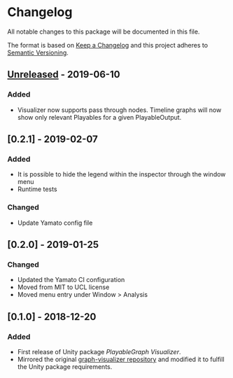 # Changelog

All notable changes to this package will be documented in this file.

The format is based on [Keep a Changelog](http://keepachangelog.com/en/1.0.0/)
and this project adheres to [Semantic Versioning](http://semver.org/spec/v2.0.0.html).

## [Unreleased] - 2019-06-10

### Added

- Visualizer now supports pass through nodes. Timeline graphs will now show only relevant Playables for a given PlayableOutput.



## [0.2.1] - 2019-02-07

### Added

- It is possible to hide the legend within the inspector through the window menu
- Runtime tests

### Changed

- Update Yamato config file

## [0.2.0] - 2019-01-25

### Changed

- Updated the Yamato CI configuration
- Moved from MIT to UCL license
- Moved menu entry under Window > Analysis

## [0.1.0] - 2018-12-20

### Added

- First release of Unity package *PlayableGraph Visualizer*.
- Mirrored the original [graph-visualizer repository](https://github.com/Unity-Technologies/graph-visualizer) and modified it to fulfill the Unity package requirements.


[Unreleased]: https://github.cds.internal.unity3d.com/unity/com.unity.playablegraph-visualizer/compare/v0.1.0...HEAD

